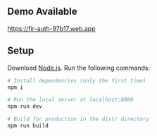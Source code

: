 ## Demo Available

https://fir-auth-97b17.web.app

## Setup

Download [Node.js](https://nodejs.org/en/download/).
Run the following commands:

```bash
# Install dependencies (only the first time)
npm i

# Run the local server at localhost:8080
npm run dev

# Build for production in the dist/ directory
npm run build
```
